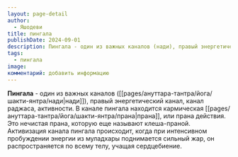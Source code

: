 ```yaml
---
layout: page-detail
author:
  - Яшодеви
title: пингала
publishDate: 2024-09-01
description: Пингала - один из важных каналов (нади), правый энергетический канал, канал раджаса, активности. В канале пингала находится кармическая прана, или прана действия.
tags:
  - пингала
image: 
комментарий: добавить информацию
---
```

**Пингала** - один из важных каналов ([[pages/ануттара-тантра/йога/шакти-янтра/нади|нади]]), правый энергетический канал, канал раджаса, активности. В канале пингала находится кармическая [[pages/ануттара-тантра/йога/шакти-янтра/прана|прана]], или прана действия. Это нечистая прана, которую еще называют клеша-праной. Активизация канала пингала происходит, когда при интенсивном пробуждении энергии из муладхары поднимается сильный жар, он распространяется по всему телу, учащая сердцебиение.


